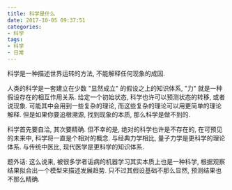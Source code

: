 ```yaml
---
title: 科学是什么
date: 2017-10-05 09:37:51
categories:
- 科学
tags:
- 科学
- 日常
---
```

科学是一种描述世界运转的方法, 不能解释任何现象的成因.

人类的科学是一套建立在少数 "显然成立" 的假设之上的知识体系, "力" 就是一种假设存在的相互作用关系.
给定一个初始状态, 科学也许可以预测状态的转移, 或者说现象.
可能其中会用到一些复杂的理论, 而这些复杂的理论可以用更简单的理论解释.
但是如果你要追根溯源, 找到现象的本质, 那么科学是做不到的.

科学首先要自洽, 其次要精确.
但不幸的是, 绝对的科学也许是不存在的, 在可预见的未来中, 科学将一直是个相对的概念.
与经典力学相比, 量子力学是更科学的理论体系. 与传统中医比, 现代医学是更科学的知识体系.

题外话:
这么说来, 被很多学者诟病的机器学习其实本质上也是一种科学, 根据观察结果拟合出一个模型来描述发展趋势.
只不过其假设基础不那么显然, 预测结果也不那么精确.